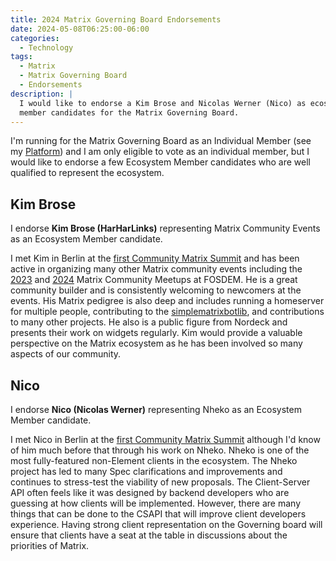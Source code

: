 ```yaml
---
title: 2024 Matrix Governing Board Endorsements
date: 2024-05-08T06:25:00-06:00
categories:
  - Technology
tags:
  - Matrix
  - Matrix Governing Board
  - Endorsements
description: |
  I would like to endorse a Kim Brose and Nicolas Werner (Nico) as ecosystem
  member candidates for the Matrix Governing Board.
---
```


I'm running for the Matrix Governing Board as an Individual Member (see my
[Platform]({{<ref"./2024-matrix-governing-board.md">}})) and I am only eligible
to vote as an individual member, but I would like to endorse a few Ecosystem
Member candidates who are well qualified to represent the ecosystem.

## Kim Brose

I endorse **Kim Brose (HarHarLinks)** representing Matrix Community Events as an
Ecosystem Member candidate.

I met Kim in Berlin at the
[first Community Matrix Summit]({{<ref"../travel/2022-berlin-matrix-summit/summit/index.md">}})
and has been active in organizing many other Matrix community events including
the
[2023]({{<ref"../travel/2023-fosdem/fosdem/index.md#the-matrix-community-meetup">}})
and
[2024]({{<ref"../travel/2024-fosdem/fosdem/index.md#matrix-community-meetup">}})
Matrix Community Meetups at FOSDEM. He is a great community builder and is
consistently welcoming to newcomers at the events. His Matrix pedigree is also
deep and includes running a homeserver for multiple people, contributing to the
[simplematrixbotlib](https://github.com/imbev/simplematrixbotlib), and
contributions to many other projects. He also is a public figure from Nordeck
and presents their work on widgets regularly. Kim would provide a valuable
perspective on the Matrix ecosystem as he has been involved so many aspects of
our community.

## Nico

I endorse **Nico (Nicolas Werner)** representing Nheko as an Ecosystem Member
candidate.

I met Nico in Berlin at the
[first Community Matrix Summit]({{<ref"../travel/2022-berlin-matrix-summit/summit/index.md">}})
although I'd know of him much before that through his work on Nheko. Nheko is
one of the most fully-featured non-Element clients in the ecosystem. The Nheko
project has led to many Spec clarifications and improvements and continues to
stress-test the viability of new proposals. The Client-Server API often feels
like it was designed by backend developers who are guessing at how clients will
be implemented. However, there are many things that can be done to the CSAPI
that will improve client developers experience. Having strong client
representation on the Governing board will ensure that clients have a seat at
the table in discussions about the priorities of Matrix.
